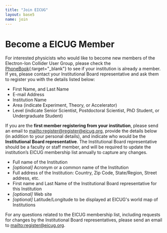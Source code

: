 ```yaml
---
title: "Join EICUG"
layout: base5
name: join
---
```


# Become a EICUG Member

For interested physicists who would like to become new members of the Electron-Ion Collider User Group,
please check the
[PhoneBook](https://phonebook.sdcc.bnl.gov/eic/client/){:target="_blank"}
to see if your institution is already a member. If yes, please contact your Institutional Board
representative and ask them to register you with the details listed below:

* First Name, and Last Name
* E-mail Address
* Institution Name
* Area (indicate Experiment, Theory, or Accelerator)
* Level (indicate Senior Scientist, Postdoctoral Scientist, PhD Student, or Undergraduate Student)

If you are the **first member registering from your institution**, please send an email
to <mailto:register@register@eicug.org>, provide the details below (in addition to your personal details),
and indicate who would be the **Institutional Board representative**. The Institutional Board representative
should be a faculty or staff member, and will be required to update the institution’s EICUG membership list
annually to capture any changes.

* Full name of the Institution
* *[optional]* Acronym or a common name of the Institution
* Full address of the Institution: Country, Zip Code, State/Region, Street address, etc.
* First name and Last Name of the Institutional Board representative for this Institution
* *[optional]* Web site
* *[optional]* Latitude/Longitude to be displayed at EICUG's world map of Institutions

For any questions related to the EICUG membership list, including requests for changes by the Institutional Board representatives, please send an email to <mailto:register@eicug.org>.